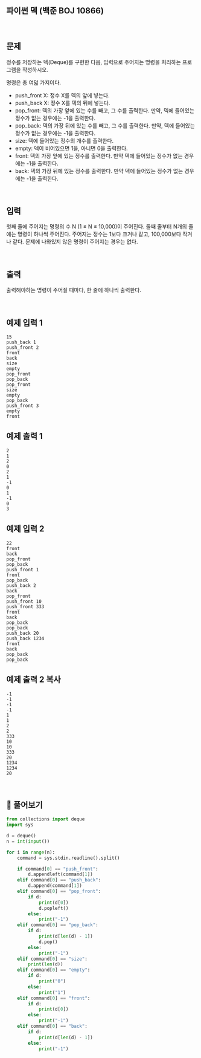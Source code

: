 ## 파이썬 덱 (백준 BOJ 10866)

<br>

## 문제

정수를 저장하는 덱(Deque)를 구현한 다음, 입력으로 주어지는 명령을 처리하는 프로그램을 작성하시오.

명령은 총 여덟 가지이다.

- push_front X: 정수 X를 덱의 앞에 넣는다.
- push_back X: 정수 X를 덱의 뒤에 넣는다.
- pop_front: 덱의 가장 앞에 있는 수를 빼고, 그 수를 출력한다. 만약, 덱에 들어있는 정수가 없는 경우에는 -1을 출력한다.
- pop_back: 덱의 가장 뒤에 있는 수를 빼고, 그 수를 출력한다. 만약, 덱에 들어있는 정수가 없는 경우에는 -1을 출력한다.
- size: 덱에 들어있는 정수의 개수를 출력한다.
- empty: 덱이 비어있으면 1을, 아니면 0을 출력한다.
- front: 덱의 가장 앞에 있는 정수를 출력한다. 만약 덱에 들어있는 정수가 없는 경우에는 -1을 출력한다.
- back: 덱의 가장 뒤에 있는 정수를 출력한다. 만약 덱에 들어있는 정수가 없는 경우에는 -1을 출력한다.

<br>

## 입력

첫째 줄에 주어지는 명령의 수 N (1 ≤ N ≤ 10,000)이 주어진다. 둘째 줄부터 N개의 줄에는 명령이 하나씩 주어진다. 주어지는 정수는 1보다 크거나 같고, 100,000보다 작거나 같다. 문제에 나와있지 않은 명령이 주어지는 경우는 없다.

<br>

## 출력

출력해야하는 명령이 주어질 때마다, 한 줄에 하나씩 출력한다.

<br>

## 예제 입력 1

```
15
push_back 1
push_front 2
front
back
size
empty
pop_front
pop_back
pop_front
size
empty
pop_back
push_front 3
empty
front
```

## 예제 출력 1

```
2
1
2
0
2
1
-1
0
1
-1
0
3
```

## 예제 입력 2

```
22
front
back
pop_front
pop_back
push_front 1
front
pop_back
push_back 2
back
pop_front
push_front 10
push_front 333
front
back
pop_back
pop_back
push_back 20
push_back 1234
front
back
pop_back
pop_back
```

## 예제 출력 2 복사

```
-1
-1
-1
-1
1
1
2
2
333
10
10
333
20
1234
1234
20
```

<br>

## 📝 풀어보기

``` python
from collections import deque
import sys

d = deque()
n = int(input())

for i in range(n):
    command = sys.stdin.readline().split()

    if command[0] == "push_front":
        d.appendleft(command[1])
    elif command[0] == "push_back":
        d.append(command[1])
    elif command[0] == "pop_front":
        if d:
            print(d[0])    
            d.popleft()
        else:
            print("-1")
    elif command[0] == "pop_back":
        if d:
            print(d[len(d) - 1])    
            d.pop()
        else:
            print("-1")
    elif command[0] == "size":
        print(len(d))
    elif command[0] == "empty":
        if d:
            print("0")
        else:
            print("1")
    elif command[0] == "front":
        if d:
            print(d[0])
        else:
            print("-1")
    elif command[0] == "back":
        if d:
            print(d[len(d) - 1])
        else:
            print("-1")
```

